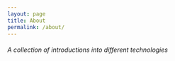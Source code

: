 ```yaml
---
layout: page
title: About
permalink: /about/
---
```

###### A collection of introductions into different technologies


